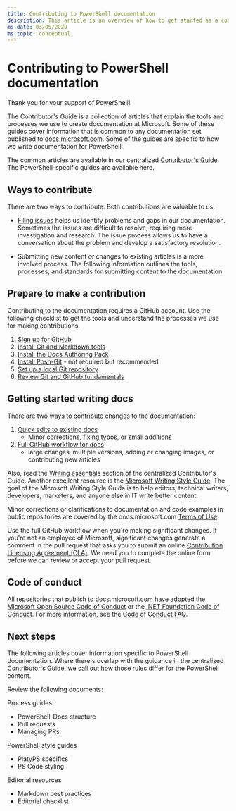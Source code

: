```yaml
---
title: Contributing to PowerShell documentation
description: This article is an overview of how to get started as a contributor to the PowerShell documentation.
ms.date: 03/05/2020
ms.topic: conceptual
---
```

# Contributing to PowerShell documentation

Thank you for your support of PowerShell!

The Contributor's Guide is a collection of articles that explain the tools and processes we use to
create documentation at Microsoft. Some of these guides cover information that is common to any
documentation set published to [docs.microsoft.com][docs]. Some of the guides are specific to how we
write documentation for PowerShell.

The common articles are available in our centralized [Contributor's Guide][contribute]. The
PowerShell-specific guides are available here.

## Ways to contribute

There are two ways to contribute. Both contributions are valuable to us.

- [Filing issues][file-an-issue] helps us identify problems and gaps in our documentation. Sometimes
  the issues are difficult to resolve, requiring more investigation and research. The issue process
  allows us to have a conversation about the problem and develop a satisfactory resolution.

- Submitting new content or changes to existing articles is a more involved process. The following
  information outlines the tools, processes, and standards for submitting content to the
  documentation.

## Prepare to make a contribution

Contributing to the documentation requires a GitHub account. Use the following checklist to get the
tools and understand the processes we use for making contributions.

1. [Sign up for GitHub](/contribute/get-started-setup-github)
1. [Install Git and Markdown tools](/contribute/get-started-setup-tools)
1. [Install the Docs Authoring Pack](/contribute/how-to-write-docs-auth-pack)
1. [Install Posh-Git][posh-git] - not required but recommended
1. [Set up a local Git repository](/contribute/get-started-setup-local)
1. [Review Git and GitHub fundamentals](/contribute/git-github-fundamentals)

## Getting started writing docs

There are two ways to contribute changes to the documentation:

1. [Quick edits to existing docs](/contribute/#quick-edits-to-existing-documents)
   - Minor corrections, fixing typos, or small additions
1. [Full GitHub workflow for docs](/contribute/how-to-write-workflows-major)
   - large changes, multiple versions, adding or changing images, or contributing new articles

Also, read the [Writing essentials](/contribute/style-quick-start) section of the centralized
Contributor's Guide. Another excellent resource is the
[Microsoft Writing Style Guide][style-guide]. The goal of the Microsoft Writing Style Guide is to
help editors, technical writers, developers, marketers, and anyone else in IT write better content.

Minor corrections or clarifications to documentation and code examples in public repositories are
covered by the docs.microsoft.com [Terms of Use][terms-of-use].

Use the full GitHub workflow when you're making significant changes. If you're not an employee of
Microsoft, significant changes generate a comment in the pull request that asks you to submit an
online [Contribution Licensing Agreement (CLA)][cla]. We need you to complete the online form before
we can review or accept your pull request.

## Code of conduct

All repositories that publish to docs.microsoft.com have adopted the
[Microsoft Open Source Code of Conduct](https://opensource.microsoft.com/codeofconduct/) or the
[.NET Foundation Code of Conduct](https://dotnetfoundation.org/code-of-conduct). For more
information, see the [Code of Conduct FAQ](https://opensource.microsoft.com/codeofconduct/faq/).

## Next steps

The following articles cover information specific to PowerShell documentation. Where there's overlap
with the guidance in the centralized Contributor's Guide, we call out how those rules differ for the
PowerShell content.

Review the following documents:

Process guides

- PowerShell-Docs structure
- Pull requests
- Managing PRs

PowerShell style guides

- PlatyPS specifics
- PS Code styling

Editorial resources

- Markdown best practices
- Editorial checklist

<!--link refs-->
[cla]: https://cla.microsoft.com/
[contribute]: /contribute/
[docs]: https://docs.microsoft.com/
[file-an-issue]: file-an-issue.md
[posh-git]: https://www.powershellgallery.com/packages/posh-git
[psdocs]: https://docs.microsoft.com/powershell
[style-guide]: https://docs.microsoft.com/style-guide/welcome/
[terms-of-use]: https://docs.microsoft.com/legal/termsofuse